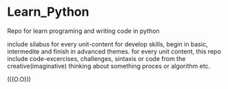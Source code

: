 # Learn_Python
Repo for learn programing and writing code in python

include silabus for every unit-content for develop skills, begin in basic, intermedite and finish in advanced themes.  for every unit
content, this repo include code-excercises, challenges, sintaxis or code from the creative(imaginative) thinking about something proces or 
algorithm etc. 

(((O.O)))
